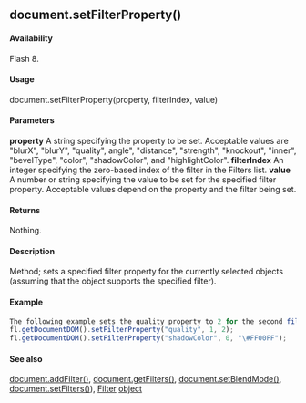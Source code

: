 ## document.setFilterProperty()

#### Availability

Flash 8.

#### Usage

document.setFilterProperty(property, filterIndex, value)

#### Parameters

**property** A string specifying the property to be set. Acceptable values are "blurX", "blurY", "quality", angle", "distance", "strength", "knockout", "inner", "bevelType", "color", "shadowColor", and
"highlightColor".
**filterIndex** An integer specifying the zero-based index of the filter in the Filters list.
**value** A number or string specifying the value to be set for the specified filter property. Acceptable values depend on the property and the filter being set.

#### Returns

Nothing.

#### Description

Method; sets a specified filter property for the currently selected objects (assuming that the object supports the specified filter).

#### Example

```javascript
The following example sets the quality property to 2 for the second filter (index value of 1) in the Filters list of the selected objects and then sets the shadowColor property of the first filter in the Filters list on the selected objects:
fl.getDocumentDOM().setFilterProperty("quality", 1, 2);
fl.getDocumentDOM().setFilterProperty("shadowColor", 0, "\#FF00FF");

```
#### See also

[document.addFilter()](#!AdobeDocs/developers-animatesdk-docs/test/Document_object/documen3.md), [document.getFilters()](#!AdobeDocs/developers-animatesdk-docs/test/Document_object/docume79.md), [document.setBlendMode()](#!AdobeDocs/developers-animatesdk-docs/test/Document_object/docum460.md), [document.setFilters()](#!AdobeDocs/developers-animatesdk-docs/test/Document_object/docum530.md)), [Filter](#_bookmark425) [object](#_bookmark425)

<span id="document.setFilters()" class="anchor"></span>
